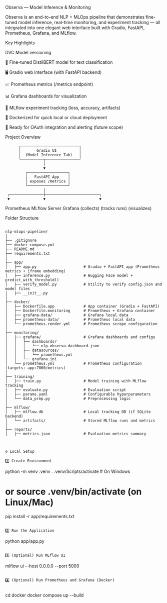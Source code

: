 
Observa — Model Inference & Monitoring

Observa is an end-to-end NLP + MLOps pipeline that demonstrates fine-tuned model inference, real-time monitoring, and experiment tracking — all integrated into one elegant web interface built with Gradio, FastAPI, Prometheus, Grafana, and MLflow.


Key Highlights


DVC Model versioning

🧩 Fine-tuned DistilBERT model for text classification

🖥️ Gradio web interface (with FastAPI backend)

📈 Prometheus metrics (/metrics endpoint)

📊 Grafana dashboards for visualization

🧪 MLflow experiment tracking (loss, accuracy, artifacts)

🐳 Dockerized for quick local or cloud deployment

🔐 Ready for OAuth integration and alerting (future scope)

Project Overview


          ┌──────────────────────────┐
          │       Gradio UI          │
          │  (Model Inference Tab)   │
          └──────────┬───────────────┘
                     │
                     ▼
             ┌──────────────────┐
             │   FastAPI App    │
             │ exposes /metrics │
             └──────────────────┘
                     │
     ┌───────────────┼────────────────────────┐
     ▼               ▼                        ▼
 Prometheus      MLflow Server             Grafana
 (collects)      (tracks runs)             (visualizes)


Folder Structure

```

nlp-mlops-pipeline/
│
├── .gitignore
├── docker-compose.yml
├── README.md
├── requirements.txt
│
├── app/
│   ├── app.py                     # Gradio + FastAPI app (Prometheus metrics + iframe embedding)
│   ├── inference.py               # Hugging Face model + predict_with_threshold()
│   ├── verify_model.py            # Utility to verify config.json and model files
│   ├── __init__.py
│
├── docker/
│   ├── Dockerfile.app             # App container (Gradio + FastAPI)
│   ├── Dockerfile.monitoring      # Prometheus + Grafana container
│   ├── grafana-data/              # Grafana local data
│   ├── prometheus-data/           # Prometheus local data
│   └── prometheus.render.yml      # Prometheus scrape configuration
│
├── monitoring/
│   ├── grafana/                   # Grafana dashboards and configs
│   │   ├── dashboards/
│   │   │   └── nlp-observa-dashboard.json
│   │   ├── datasources/
│   │   │   └── prometheus.yml
│   │   └── grafana.ini
│   └── prometheus.yml             # Prometheus configuration (targets: app:7860/metrics)
│
├── training/
│   ├── train.py                   # Model training with MLflow tracking
│   ├── evaluate.py                # Evaluation script
│   ├── params.yaml                # Configurable hyperparameters
│   └── data_prep.py               # Preprocessing logic
│
├── mlflow/
│   ├── mlflow.db                  # Local tracking DB (if SQLite backend)
│   └── artifacts/                 # Stored MLflow runs and metrics
│
├── reports/
│   ├── metrics.json               # Evaluation metrics summary


    
⚙️ Local Setup

1️⃣ Create Environment

```
python -m venv .venv
. .venv/Scripts/activate      # On Windows
# or source .venv/bin/activate (on Linux/Mac)
pip install -r app/requirements.txt

```

2️⃣ Run the Application

```
python app/app.py


```

3️⃣ (Optional) Run MLflow UI

```

mlflow ui --host 0.0.0.0 --port 5000


```

4️⃣ (Optional) Run Prometheus and Grafana (Docker)


```

cd docker
docker compose up --build


```






